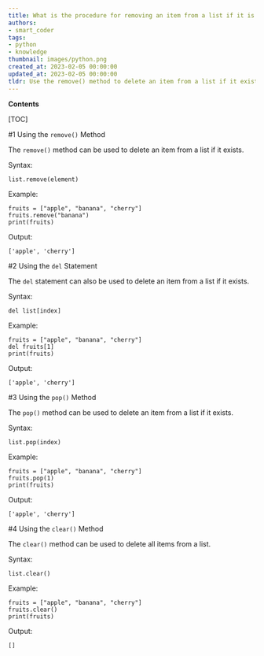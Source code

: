 ```yaml
---
title: What is the procedure for removing an item from a list if it is present?
authors:
- smart_coder
tags:
- python
- knowledge
thumbnail: images/python.png
created_at: 2023-02-05 00:00:00
updated_at: 2023-02-05 00:00:00
tldr: Use the remove() method to delete an item from a list if it exists.
---
```


**Contents**

[TOC]

#1 Using the `remove()` Method

The `remove()` method can be used to delete an item from a list if it exists.

Syntax:
```
list.remove(element)
```

Example:
```
fruits = ["apple", "banana", "cherry"]
fruits.remove("banana")
print(fruits)
```

Output:
```
['apple', 'cherry']
```

#2 Using the `del` Statement

The `del` statement can also be used to delete an item from a list if it exists.

Syntax:
```
del list[index]
```

Example:
```
fruits = ["apple", "banana", "cherry"]
del fruits[1]
print(fruits)
```

Output:
```
['apple', 'cherry']
```

#3 Using the `pop()` Method

The `pop()` method can be used to delete an item from a list if it exists.

Syntax:
```
list.pop(index)
```

Example:
```
fruits = ["apple", "banana", "cherry"]
fruits.pop(1)
print(fruits)
```

Output:
```
['apple', 'cherry']
```

#4 Using the `clear()` Method

The `clear()` method can be used to delete all items from a list.

Syntax:
```
list.clear()
```

Example:
```
fruits = ["apple", "banana", "cherry"]
fruits.clear()
print(fruits)
```

Output:
```
[]
```
